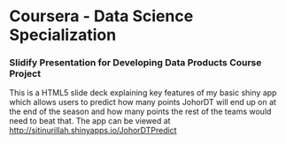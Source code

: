 # Coursera - Data Science Specialization 
### Slidify Presentation for Developing Data Products Course Project

This is a HTML5 slide deck explaining key features of my basic shiny app which allows users to predict how many points JohorDT will end up on at the end of the season and how many points the rest of the teams would need to beat that. The app can be viewed at http://sitinurillah.shinyapps.io/JohorDTPredict
